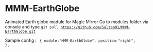# MMM-EarthGlobe
Animated Earth globe module for Magic Mirror
Go to modules folder via console and type <code>git pull https://github.com/Sultan91/MMM-EarthGlobe.git  </code>

Sample config :
<code>
{
	 module:"MMM-EarthGlobe",
	 position:"right",
	   },
</code>
